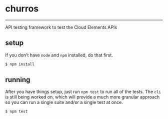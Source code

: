 # churros

--------------------------------------------------------------------------------

API testing framework to test the Cloud Elements APIs

## setup
If you don't have `node` and `npm` installed, do that first.

```bash
$ npm install
```

## running
After you have things setup, just run `npm test` to run all of the tests.  The `cli` is still being worked on, which will provide a much more granular approach so you can run a single suite and/or a single test at once.

```bash
$ npm test
```
